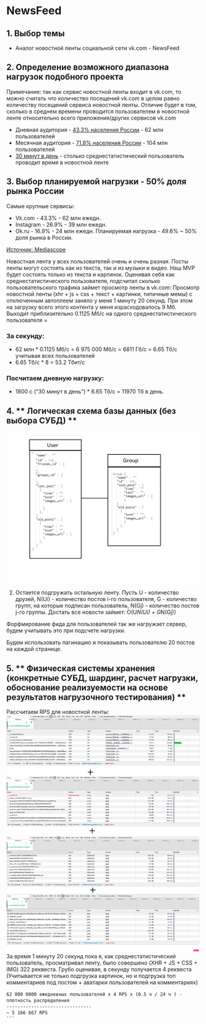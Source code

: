 # NewsFeed

## 1. **Выбор темы**
- Аналог новостной ленты социальной сети vk.com - NewsFeed
## 2. **Определение возможного диапазона нагрузок подобного проекта**
Примечание: так как сервис новостной ленты входит в vk.com, то можно считать что количество посещений vk.com в целом равно количеству посещений сервиса новостной ленты. Отличие будет в том, сколько в среднем времени проводится пользователем в новостной ленте относительно всего приложения/других сервисов vk.com
- Дневная аудитория - [43.3% населения России](https://popsters.ru/blog/post/svezhie-dannye-o-vk) - 62 млн пользователей
- Месячная аудитория - [71.8% населения России](https://popsters.ru/blog/post/svezhie-dannye-o-vk) - 104 млн пользователей
- [30 минут в день](https://www.emarketer.com/content/emarketer-reduces-us-time-spent-estimates-for-facebook-and-snapchat) - столько среднестатистический пользователь проводит время в новостной ленте

## 3. **Выбор планируемой нагрузки - 50% доля рынка России**
Самые крупные сервисы:
- Vk.com - 43.3% - 62 млн ежедн.
- Instagram - 26.9% - 39 млн ежедн.
- Ok.ru - 16.9% - 24 млн ежедн. 
Планируемая нагрузка - 49.6% ~ 50% доля рынка в России.

[Источник: Mediascope](https://popsters.ru/blog/post/svezhie-dannye-o-vk)

Новостная лента у всех пользователей очень и очень разная. Посты ленты могут состоять как из текста, так и из музыки и видео. Наш MVP будет состоять только из текста и картинок. Оценивая себя как среднестатистического пользователя, подсчитал сколько пользовательского трафика займет просмотр ленты в vk.com:
Просмотр новостной ленты (xhr + js + css + текст + картинки, типичные мемы) с отключенным автоплеем заняло у меня 1 минуту 20 секунд. При этом на загрузку всего этого контента у меня израсходовалось 9 Мб. Выходит приблизительно 0.1125 Мб/с на одного среднестатистического пользователя = 

### За секунду:
- 62 млн * 0.1125 Мб/с = 6 975 000 Мб/с = 6811 Гб/с = 6.65 Тб/с учитывая всех пользователей
- 6.65 Тб/с * 8 = 53.2 Тбит/с

### Посчитаем дневную нагрузку:
- 1800 с ("30 минут в день") * 6.65 Тб/с = 11970 Тб в день. 

## 4. ** Логическая схема базы данных (без выбора СУБД) **
![DB](./images/DB.png)

2) Остается подгружать остальную ленту.
Пусть U - количество друзей, N(Ui) - количество постов i-го пользователя, G - количество групп, на которые подписан пользователь, N(Gj) - количество постов j-го группы. Достать все новости займет:
O(U*N(Ui) + G*N(Gj))

Форфмирование фида для пользователей так же нагружает сервер, будем учитывать это при подсчете нагрузки.

Будем использовать пагинацию и показывать пользователю 20 постов на каждой странице.

## 5. ** Физическая системы хранения (конкретные СУБД, шардинг, расчет нагрузки, обоснование реализуемости на основе результатов нагрузочного тестирования) **
Рассчитаем RPS для новостной ленты:
![DB](./images/requests.png)
За время 1 минуту 20 секунд пока я, как среднестатистический пользователь, просматривал ленту, было совершено (XHR + JS + CSS + IMG)  322 реквеста. Грубо оценивая, в секунду получается 4 реквеста (Учитывается не только подгрузка картинок, но и подгрузка топ комментариев под постом + аватарки пользователей на комментариях)
````
62 000 0000 ежедневных пользователей x 4 RPS x (0.5 ч / 24 ч ) - плотность распределения 
-------------------------------
~ 5 166 667 RPS 
```


